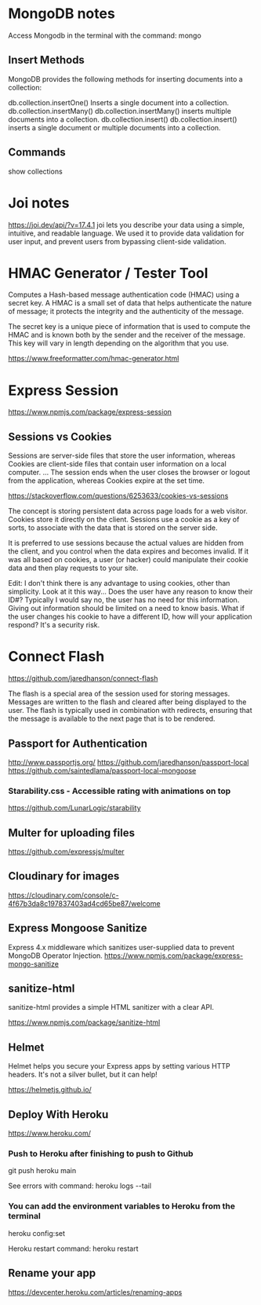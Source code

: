# MongoDB notes

Access Mongodb in the terminal with the command: mongo

## Insert Methods

MongoDB provides the following methods for inserting documents into a collection:

db.collection.insertOne()
Inserts a single document into a collection.
db.collection.insertMany()
db.collection.insertMany() inserts multiple documents into a collection.
db.collection.insert()
db.collection.insert() inserts a single document or multiple documents into a collection.

## Commands

show collections

# Joi notes

https://joi.dev/api/?v=17.4.1
joi lets you describe your data using a simple, intuitive, and readable language.
We used it to provide data validation for user input, and prevent users from bypassing client-side validation.

# HMAC Generator / Tester Tool

Computes a Hash-based message authentication code (HMAC) using a secret key. A HMAC is a small set of data that helps authenticate the nature of message; it protects the integrity and the authenticity of the message.

The secret key is a unique piece of information that is used to compute the HMAC and is known both by the sender and the receiver of the message. This key will vary in length depending on the algorithm that you use.

https://www.freeformatter.com/hmac-generator.html

# Express Session

https://www.npmjs.com/package/express-session

## Sessions vs Cookies

Sessions are server-side files that store the user information, whereas Cookies are client-side files that contain user information on a local computer. ... The session ends when the user closes the browser or logout from the application, whereas Cookies expire at the set time.

https://stackoverflow.com/questions/6253633/cookies-vs-sessions

The concept is storing persistent data across page loads for a web visitor. Cookies store it directly on the client. Sessions use a cookie as a key of sorts, to associate with the data that is stored on the server side.

It is preferred to use sessions because the actual values are hidden from the client, and you control when the data expires and becomes invalid. If it was all based on cookies, a user (or hacker) could manipulate their cookie data and then play requests to your site.

Edit: I don't think there is any advantage to using cookies, other than simplicity. Look at it this way... Does the user have any reason to know their ID#? Typically I would say no, the user has no need for this information. Giving out information should be limited on a need to know basis. What if the user changes his cookie to have a different ID, how will your application respond? It's a security risk.

# Connect Flash

https://github.com/jaredhanson/connect-flash

The flash is a special area of the session used for storing messages. Messages are written to the flash and cleared after being displayed to the user. The flash is typically used in combination with redirects, ensuring that the message is available to the next page that is to be rendered.

## Passport for Authentication

http://www.passportjs.org/
https://github.com/jaredhanson/passport-local
https://github.com/saintedlama/passport-local-mongoose

### Starability.css - Accessible rating with animations on top

https://github.com/LunarLogic/starability

## Multer for uploading files

https://github.com/expressjs/multer

## Cloudinary for images

https://cloudinary.com/console/c-4f67b3da8c197837403ad4cd65be87/welcome

## Express Mongoose Sanitize

Express 4.x middleware which sanitizes user-supplied data to prevent MongoDB Operator Injection.
https://www.npmjs.com/package/express-mongo-sanitize

## sanitize-html

sanitize-html provides a simple HTML sanitizer with a clear API.

https://www.npmjs.com/package/sanitize-html

## Helmet

Helmet helps you secure your Express apps by setting various HTTP headers. It's not a silver bullet, but it can help!

https://helmetjs.github.io/

## Deploy With Heroku

https://www.heroku.com/

### Push to Heroku after finishing to push to Github

git push heroku main

See errors with command: heroku logs --tail

### You can add the environment variables to Heroku from the terminal

heroku config:set

Heroku restart command: heroku restart

## Rename your app

https://devcenter.heroku.com/articles/renaming-apps

